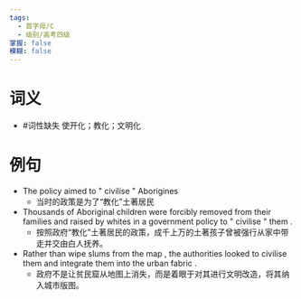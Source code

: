 ```yaml
---
tags:
  - 首字母/C
  - 级别/高考四级
掌握: false
模糊: false
---
```

# 词义
- #词性缺失 使开化；教化；文明化
# 例句
- The policy aimed to " civilise " Aborigines
	- 当时的政策是为了“教化”土著居民
- Thousands of Aboriginal children were forcibly removed from their families and raised by whites in a government policy to " civilise " them .
	- 按照政府“教化”土著居民的政策，成千上万的土著孩子曾被强行从家中带走并交由白人抚养。
- Rather than wipe slums from the map , the authorities looked to civilise them and integrate them into the urban fabric .
	- 政府不是让贫民窟从地图上消失，而是着眼于对其进行文明改造，将其纳入城市版图。
